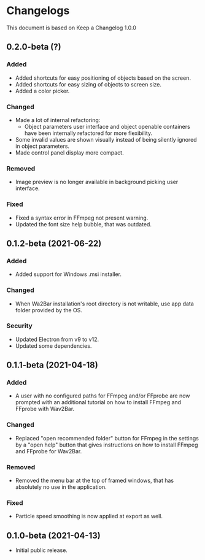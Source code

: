 # Changelogs
This document is based on Keep a Changelog 1.0.0

## 0.2.0-beta (?)

### Added
- Added shortcuts for easy positioning of objects based on the screen.
- Added shortcuts for easy sizing of objects to screen size.
- Added a color picker.

### Changed
- Made a lot of internal refactoring:
    - Object parameters user interface and object openable containers have been internally refactored for more flexibility.
- Some invalid values are shown visually instead of being silently ignored in object parameters.
- Made control panel display more compact.

### Removed
- Image preview is no longer available in background picking user interface.

### Fixed
- Fixed a syntax error in FFmpeg not present warning.
- Updated the font size help bubble, that was outdated.

## 0.1.2-beta (2021-06-22)

### Added
- Added support for Windows .msi installer.

### Changed
- When Wa2Bar installation's root directory is not writable, use app data folder provided by the OS.

### Security
- Updated Electron from v9 to v12.
- Updated some dependencies.

## 0.1.1-beta (2021-04-18)

### Added
- A user with no configured paths for FFmpeg and/or FFprobe are now prompted with an additional tutorial
on how to install FFmpeg and FFprobe with Wav2Bar.

### Changed
- Replaced "open recommended folder" button for FFmpeg in the settings by a "open help" button
that gives instructions on how to install FFmpeg and FFprobe for Wav2Bar.

### Removed
- Removed the menu bar at the top of framed windows, that has absolutely no use in the application.

### Fixed
- Particle speed smoothing is now applied at export as well.

## 0.1.0-beta (2021-04-13)
- Initial public release.